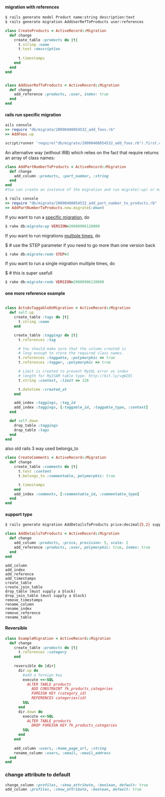 #### migration with references


```bash
$ rails generate model Product name:string description:text
$ rails generate migration AddUserRefToProducts user:references
```

```ruby
class CreateProducts < ActiveRecord::Migration
  def change
    create_table :products do |t|
      t.string :name
      t.text :description
 
      t.timestamps
    end
  end
end


class AddUserRefToProducts < ActiveRecord::Migration
  def change
    add_reference :products, :user, index: true
  end
end


```


#### rails run specific migration

```ruby
ails console
>> require "db/migrate/20090408054532_add_foos.rb"
>> AddFoos.up

script/runner 'require("db/migrate/20090408054532_add_foos.rb").first.constantize.
```

An alternative way (without IRB) which relies on the fact that require returns an array of class names:


```ruby
class AddPartNumberToProducts < ActiveRecord::Migration
  def change
    add_column :products, :part_number, :string
  end
end
#You can create an instance of the migration and run migrate(:up) or migrate(:down) on an instance, like this:

$ rails console
>> require "db/migrate/20090408054532_add_part_number_to_products.rb"
>> AddPartNumberToProducts.new.migrate(:down)
```


If you want to run a [specific migration](http://guides.rubyonrails.org/migrations.html#running-specific-migrations), do

```ruby
$ rake db:migrate:up VERSION=20080906120000
```

If you want to run migrations [multiple times](http://guides.rubyonrails.org/migrations.html#rolling-back), do


$ # use the STEP parameter if you need to go more than one version back
```ruby
$ rake db:migrate:redo STEP=3
```
If you want to run a single migration multiple times, do

$ # this is super usefull
```ruby
$ rake db:migrate:redo VERSION=20080906120000
```

#### one more reference example

```ruby

class ActsAsTaggableOnMigration < ActiveRecord::Migration
  def self.up
    create_table :tags do |t|
      t.string :name
    end

    create_table :taggings do |t|
      t.references :tag

      # You should make sure that the column created is
      # long enough to store the required class names.
      t.references :taggable, :polymorphic => true
      t.references :tagger, :polymorphic => true

      # Limit is created to prevent MySQL error on index
      # length for MyISAM table type: http://bit.ly/vgW2Ql
      t.string :context, :limit => 128

      t.datetime :created_at
    end

    add_index :taggings, :tag_id
    add_index :taggings, [:taggable_id, :taggable_type, :context]
  end

  def self.down
    drop_table :taggings
    drop_table :tags
  end
end
```

also old rails 3 way used belongs_to

```ruby
class CreateComments < ActiveRecord::Migration
  def change
    create_table :comments do |t|
      t.text :content
      t.belongs_to :commentable, polymorphic: true

      t.timestamps
    end
    add_index :comments, [:commentable_id, :commentable_type]
  end
end
```


#### support type

```bash
$ rails generate migration AddDetailsToProducts price:decimal{5,2} supplier:references{polymorphic}
```

```ruby
class AddDetailsToProducts < ActiveRecord::Migration
  def change
    add_column :products, :price, precision: 5, scale: 2
    add_reference :products, :user, polymorphic: true, index: true
  end
end
```


```
add_column
add_index
add_reference
add_timestamps
create_table
create_join_table
drop_table (must supply a block)
drop_join_table (must supply a block)
remove_timestamps
rename_column
rename_index
remove_reference
rename_table
```

#### Reversible

```ruby
class ExampleMigration < ActiveRecord::Migration
  def change
    create_table :products do |t|
      t.references :category
    end
 
    reversible do |dir|
      dir.up do
        #add a foreign key
        execute <<-SQL
          ALTER TABLE products
            ADD CONSTRAINT fk_products_categories
            FOREIGN KEY (category_id)
            REFERENCES categories(id)
        SQL
      end
      dir.down do
        execute <<-SQL
          ALTER TABLE products
            DROP FOREIGN KEY fk_products_categories
        SQL
      end
    end
 
    add_column :users, :home_page_url, :string
    rename_column :users, :email, :email_address
  end
end
```


### change attribute to default 

```ruby
change_column :profiles, :show_attribute, :boolean, default: true
add_column :profiles, :show_attribute, :boolean, default: true
```
  



